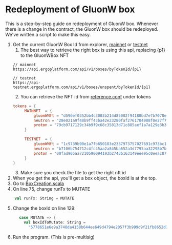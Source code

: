 # Redeployment of GluonW box

This is a step-by-step guide on redeployment of GluonW box.
Whenever there is a change in the contract, the GluonW box should be redeployed. We've written a script to make this easy.

1. Get the current GluonW Box Id from explorer, [mainnet](https://explorer.ergoplatform.com) or [testnet](https://testnet.ergoplatform.com)
    1. The best way to retrieve the right box is using this api, replacing {p1} to the GluonWBox NFT
    ```
   // mainnet
   https://api.ergoplatform.com/api/v1/boxes/byTokenId/{p1}
   
   // testnet
   https://api-testnet.ergoplatform.com/api/v1/boxes/unspent/byTokenId/{p1}
   ```   
    2. You can retrieve the NFT id from [reference.conf](../modules/common/src/main/resources/reference.conf) under tokens
   ```conf
   tokens = {
        MAINNET  = {
            gluonWNft = "d596ef0352bb4c3003b214d85002f94180bd7e7b7070e26d990bd039be574a14"
            neutron = "28e021a9f48b9ff43ba42e23280faf2761704988f0e27f71f3a604a681da8aad"
            proton = "79cb9717129c34b9f9c68c35813d71c885aef1a7a129e3b35aaa7738f15e8818"
        }

        TESTNET  = {
            gluonWNft = "1c9739b90e1a7fb650183e2337973757027691c973bc1f27d9a487e690d28a40"
            neutron = "b7106b754712c4fc45aa2a845ba652a3d7795aa32298b7b453623086d4ae9a14"
            proton = "00fad905aa7210590094193b2743b163149eee95c0eeac8732fa69fb5bf77c44"
        }
   }
    ```
    3. Make sure you check the file to get the right nft id
2. When you get the api, you'll get a box object, the boxId is at the top.
3. Go to [BoxCreation.scala](../modules/gluonw-base/src/main/scala/gluonw/tools/BoxCreation.scala)
4. On line 75, change runTx to MUTATE
```scala
    val runTx: String = MUTATE
```
5. Change the boxId on line 129:
```scala
      case MUTATE => {
        val boxIdToMutate: String =
          "5778651e6e9a3748da4158b644ee649d4794e2057f3b999d9f21fb8652d12cb9"
```
6. Run the program. (This is pre-multisig)
   